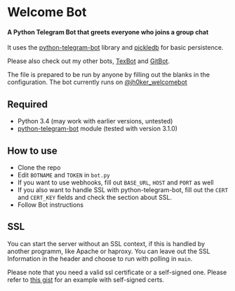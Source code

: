 # Welcome Bot
#### A Python Telegram Bot that greets everyone who joins a group chat

It uses the [python-telegram-bot](https://github.com/python-telegram-bot/python-telegram-bot) library and [pickledb](https://bitbucket.org/patx/pickledb) for basic persistence.

Please also check out my other bots, [TexBot](https://github.com/jh0ker/texbot) and [GitBot](https://github.com/jh0ker/gitbot).

The file is prepared to be run by anyone by filling out the blanks in the configuration. The bot currently runs on [@jh0ker_welcomebot](https://telegram.me/jh0ker_welcomebot)

## Required
* Python 3.4 (may work with earlier versions, untested)
* [python-telegram-bot](https://github.com/leandrotoledo/python-telegram-bot) module (tested with version 3.1.0)

## How to use
* Clone the repo
* Edit `BOTNAME` and `TOKEN` in `bot.py`
* If you want to use webhooks, fill out `BASE_URL`, `HOST` and `PORT` as well
* If you also want to handle SSL with python-telegram-bot, fill out the `CERT` and `CERT_KEY` fields and check the section about SSL.
* Follow Bot instructions

## SSL
You can start the server without an SSL context, if this is handled by another programm, like Apache or haproxy. You can leave out the SSL Information in the header and choose to run with polling in `main`. 

Please note that you need a valid ssl certificate or a self-signed one. Please refer to [this gist](https://gist.github.com/leandrotoledo/4e9362acdc5db33ae16c) for an example with self-signed certs.
